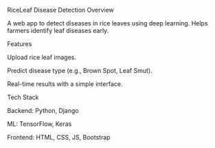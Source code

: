 RiceLeaf Disease Detection
Overview

A web app to detect diseases in rice leaves using deep learning. Helps farmers identify leaf diseases early.

Features

Upload rice leaf images.

Predict disease type (e.g., Brown Spot, Leaf Smut).

Real-time results with a simple interface.

Tech Stack

Backend: Python, Django

ML: TensorFlow, Keras

Frontend: HTML, CSS, JS, Bootstrap

